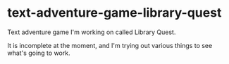 # text-adventure-game-library-quest
Text adventure game I'm working on called Library Quest.

It is incomplete at the moment, and I'm trying out various things to see what's going to work. 
